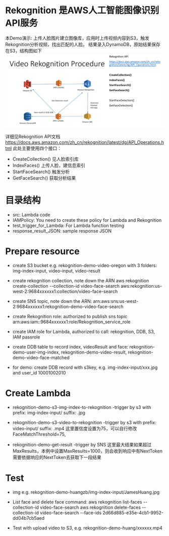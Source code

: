 # Rekognition 是AWS人工智能图像识别API服务
本Demo演示: 上传人脸图片建立图像库，应用时上传视频内容到S3，触发Rekognition分析视频，找出匹配的人脸。
结果录入DynamoDB，原始结果保存在S3，结构图如下
![结构图](https://github.com/hawkey999/aws-rekognition-video-face-detection-demo/blob/master/Architect.png
)

详细见Rekognition API文档 https://docs.aws.amazon.com/zh_cn/rekognition/latest/dg/API_Operations.html
此处主要使用四个接口：
* CreateCollection() 见人脸索引库
* IndexFaces() 上传人脸，建信息索引
* StartFaceSearch() 触发分析
* GetFaceSearch() 获取分析结果

# 目录结构
* src: Lambda code
* IAMPolicy: You need to create these policy for Lambda and Rekognition
* test_trigger_for_Lambda: For Lambda function testing
* response_result_JSON: sample response JSON

# Prepare resource
* create S3 bucket e.g. rekognition-demo-video-oregon
	with 3 folders: img-index-input, video-input, video-result

* create rekognition collection, note down the ARN
	aws rekognition create-collection --collection-id video-face-search
	aws:rekognition:us-west-2:9684xxxxxx1:collection/video-face-search

* create SNS topic, note down the ARN: 
	arn:aws:sns:us-west-2:9684xxxxxx1:rekognition-demo-video-face-search

* create Rekognition role: authorized to publish sns topic
	arn:aws:iam::9684xxxxxx1:role/Rekognition_service_role

* create IAM role for Lambda, authorized to call: rekognition, DDB, S3, IAM passrole

* create DDB table to record index, videoResult and face: 
	rekognition-demo-user-img-index, rekognition-demo-video-result, rekognition-demo-video-face-matched

* for demo: create DDB record with s3key, e.g. img-index-input/xxx.jpg and user_id 10001002010

# Create Lambda
* rekognition-demo-s3-img-index-to-rekognition
	-trigger by s3 with prefix: img-index-input/ suffix: .jpg

* rekognition-demo-s3-video-to-rekognition
	-trigger by s3 with prefix: video-input/ suffix: .mp4
	这里置信度设置为75，可以自行修改 FaceMatchThreshold=75,

* rekognition-demo-get-result
	-trigger by SNS
	这里最大结果如果超过MaxResults，本例中设置MaxResults=1000，则会收到响应中有NextToken
	需要依据响应的NextToken去获取下一段结果

# Test
* img
	e.g. rekognition-demo-huangzb/img-index-input/JamesHuang.jpg

* List face and delete face command:
	aws rekognition list-faces --collection-id video-face-search
	aws rekognition delete-faces --collection-id video-face-search --face-ids 2d66d885-e35e-4cb1-9952-dd04b7cb5aed

* Test with upload video to S3, e.g. rekognition-demo-huang/xxxxxx.mp4
